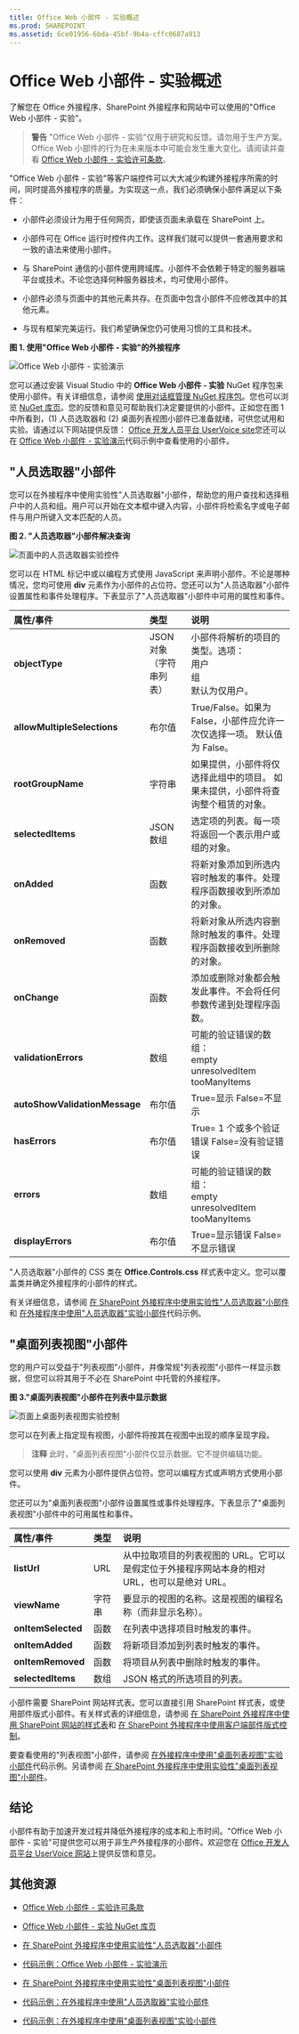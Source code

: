 ```yaml
---
title: Office Web 小部件 - 实验概述
ms.prod: SHAREPOINT
ms.assetid: 6ce01956-6bda-45bf-9b4a-cffc0687a913
---
```




# Office Web 小部件 - 实验概述
了解您在 Office 外接程序、SharePoint 外接程序和网站中可以使用的"Office Web 小部件 - 实验"。
> **警告**
> "Office Web 小部件 - 实验"仅用于研究和反馈。请勿用于生产方案。Office Web 小部件的行为在未来版本中可能会发生重大变化。请阅读并查看  [Office Web 小部件 - 实验许可条款](office-web-widgetsexperimental-license-terms.md)。 




"Office Web 小部件 - 实验"等客户端控件可以大大减少构建外接程序所需的时间，同时提高外接程序的质量。为实现这一点，我们必须确保小部件满足以下条件：
- 小部件必须设计为用于任何网页，即使该页面未承载在 SharePoint 上。


- 小部件可在 Office 运行时控件内工作。这样我们就可以提供一套通用要求和一致的语法来使用小部件。


- 与 SharePoint 通信的小部件使用跨域库。小部件不会依赖于特定的服务器端平台或技术。不论您选择何种服务器技术，均可使用小部件。


- 小部件必须与页面中的其他元素共存。在页面中包含小部件不应修改其中的其他元素。


- 与现有框架完美运行。我们希望确保您仍可使用习惯的工具和技术。



**图 1. 使用"Office Web 小部件 - 实验"的外接程序**








![Office Web 小部件 - 实验演示](images/OfficeWebWidgetsOverview_demo.png)



您可以通过安装 Visual Studio 中的 **Office Web 小部件 - 实验** NuGet 程序包来使用小部件。有关详细信息，请参阅 [使用对话框管理 NuGet 程序包](http://docs.nuget.org/docs/start-here/managing-nuget-packages-using-the-dialog)。您也可以浏览  [NuGet 库页](http://www.nuget.org/packages/Microsoft.Office.WebWidgets.Experimental/)。您的反馈和意见可帮助我们决定要提供的小部件。正如您在图 1 中所看到，(1) 人员选取器和 (2) 桌面列表视图小部件已准备就绪，可供您试用和实验。请通过以下网站提供反馈： [Office 开发人员平台 UserVoice site](http://officespdev.uservoice.com/)您还可以在  [Office Web 小部件 - 实验演示](http://code.msdn.microsoft.com/SharePoint-2013-Office-Web-6d44aa9e)代码示例中查看使用的小部件。
## "人员选取器"小部件

您可以在外接程序中使用实验性"人员选取器"小部件，帮助您的用户查找和选择租户中的人员和组。用户可以开始在文本框中键入内容，小部件将检索名字或电子邮件与用户所键入文本匹配的人员。




**图 2. "人员选取器"小部件解决查询**








![页面中的人员选取器实验控件](images/PeoplePicker_basic.png)



您可以在 HTML 标记中或以编程方式使用 JavaScript 来声明小部件。不论是哪种情况，您均可使用 **div** 元素作为小部件的占位符。您还可以为"人员选取器"小部件设置属性和事件处理程序。下表显示了"人员选取器"小部件中可用的属性和事件。





|**属性/事件**|**类型**|**说明**|
|:-----|:-----|:-----|
|**objectType** <br/> |JSON 对象（字符串列表）  <br/> | 小部件将解析的项目的类型。选项： <br/>  用户 <br/>  组 <br/>  默认为仅用户。 <br/> |
|**allowMultipleSelections** <br/> |布尔值  <br/> |True/False。如果为 False，小部件应允许一次仅选择一项。          默认值为 False。  <br/> |
|**rootGroupName** <br/> |字符串  <br/> |如果提供，小部件将仅选择此组中的项目。          如果未提供，小部件将查询整个租赁的对象。  <br/> |
|**selectedItems** <br/> |JSON 数组  <br/> |选定项的列表。每一项将返回一个表示用户或组的对象。  <br/> |
|**onAdded** <br/> |函数  <br/> |将新对象添加到所选内容时触发的事件。处理程序函数接收到所添加的对象。  <br/> |
|**onRemoved** <br/> |函数  <br/> |将新对象从所选内容删除时触发的事件。处理程序函数接收到所删除的对象。  <br/> |
|**onChange** <br/> |函数  <br/> |添加或删除对象都会触发此事件。不会将任何参数传递到处理程序函数。  <br/> |
|**validationErrors** <br/> |数组  <br/> | 可能的验证错误的数组： <br/>  empty <br/>  unresolvedItem <br/>  tooManyItems <br/> |
|**autoShowValidationMessage** <br/> |布尔值  <br/> |True=显示          False=不显示  <br/> |
|**hasErrors** <br/> |布尔值  <br/> |True= 1 个或多个验证错误          False=没有验证错误  <br/> |
|**errors** <br/> |数组  <br/> | 可能的验证错误的数组： <br/>  empty <br/>  unresolvedItem <br/>  tooManyItems <br/> |
|**displayErrors** <br/> |布尔值  <br/> |True=显示错误          False=不显示错误  <br/> |
 
"人员选取器"小部件的 CSS 类在 **Office.Controls.css** 样式表中定义。您可以覆盖类并确定外接程序的小部件的样式。



有关详细信息，请参阅 [在 SharePoint 外接程序中使用实验性"人员选取器"小部件](use-the-experimental-people-picker-widget-in-sharepoint-add-ins.md)和 [在外接程序中使用"人员选取器"实验小部件](http://code.msdn.microsoft.com/SharePoint-2013-Use-the-57859f85)代码示例。




## "桌面列表视图"小部件

您的用户可以受益于"列表视图"小部件，并像常规"列表视图"小部件一样显示数据，但您可以将其用于不必在 SharePoint 中托管的外接程序。




**图 3."桌面列表视图"小部件在列表中显示数据**








![页面上桌面列表视图实验控制](images/DesktopListView_basic.png)



您可以在列表上指定现有视图，小部件将按其在视图中出现的顺序呈现字段。





> **注释**
> 此时，"桌面列表视图"小部件仅显示数据。它不提供编辑功能。 




您可以使用 **div** 元素为小部件提供占位符。您可以编程方式或声明方式使用小部件。



您还可以为"桌面列表视图"小部件设置属性或事件处理程序。下表显示了"桌面列表视图"小部件中的可用属性和事件。





|**属性/事件**|**类型**|**说明**|
|:-----|:-----|:-----|
|**listUrl** <br/> |URL  <br/> |从中拉取项目的列表视图的 URL。它可以是假定位于外接程序网站本身的相对 URL，也可以是绝对 URL。  <br/> |
|**viewName** <br/> |字符串  <br/> |要显示的视图的名称。这是视图的编程名称（而非显示名称）。  <br/> |
|**onItemSelected** <br/> |函数  <br/> |在列表中选择项目时触发的事件。  <br/> |
|**onItemAdded** <br/> |函数  <br/> |将新项目添加到列表时触发的事件。  <br/> |
|**onItemRemoved** <br/> |函数  <br/> |将项目从列表中删除时触发的事件。  <br/> |
|**selectedItems** <br/> |数组  <br/> |JSON 格式的所选项目的列表。  <br/> |
 
小部件需要 SharePoint 网站样式表。您可以直接引用 SharePoint 样式表，或使用部件版式小部件。有关样式表的详细信息，请参阅 [在 SharePoint 外接程序中使用 SharePoint 网站的样式表](use-a-sharepoint-website-s-style-sheet-in-sharepoint-add-ins.md)和 [在 SharePoint 外接程序中使用客户端部件版式控制](use-the-client-chrome-control-in-sharepoint-add-ins.md)。



要查看使用的"列表视图"小部件，请参阅 [在外接程序中使用"桌面列表视图"实验小部件](http://code.msdn.microsoft.com/SharePoint-2013-Use-the-c3edb076)代码示例。另请参阅 [在 SharePoint 外接程序中使用实验性"桌面列表视图"小部件](use-the-experimental-desktop-list-view-widget-in-sharepoint-add-ins.md)。




## 结论

小部件有助于加速开发过程并降低外接程序的成本和上市时间。"Office Web 小部件 - 实验"可提供您可以用于非生产外接程序的小部件。欢迎您在  [Office 开发人员平台 UserVoice 网站](http://officespdev.uservoice.com/)上提供反馈和意见。




## 其他资源
<a name="bk_addresources"> </a>


-  [Office Web 小部件 - 实验许可条款](office-web-widgetsexperimental-license-terms.md)


-  [Office Web 小部件 - 实验 NuGet 库页](http://www.nuget.org/packages/Microsoft.Office.WebWidgets.Experimental/)


-  [在 SharePoint 外接程序中使用实验性"人员选取器"小部件](use-the-experimental-people-picker-widget-in-sharepoint-add-ins.md)


-  [代码示例：Office Web 小部件 - 实验演示](http://code.msdn.microsoft.com/SharePoint-2013-Office-Web-6d44aa9e)


-  [在 SharePoint 外接程序中使用实验性"桌面列表视图"小部件](use-the-experimental-desktop-list-view-widget-in-sharepoint-add-ins.md)


-  [代码示例：在外接程序中使用"人员选取器"实验小部件](http://code.msdn.microsoft.com/SharePoint-2013-Use-the-57859f85)


-  [代码示例：在外接程序中使用"桌面列表视图"实验小部件](http://code.msdn.microsoft.com/SharePoint-2013-Use-the-c3edb076)


